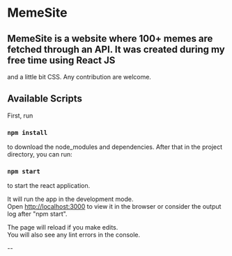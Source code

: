 # MemeSite
## MemeSite is a website where 100+ memes are fetched through an API. It was created during my free time using React JS 
and a little bit CSS. Any contribution are welcome.

## Available Scripts
First, run 
### `npm install`
to download the node_modules and dependencies.
After that in the project directory, you can run: 

### `npm start`

to start the react application.

It will run the app in the development mode.\
Open [http://localhost:3000](http://localhost:3000) to view it in the browser or consider the output log after "npm start".

The page will reload if you make edits.\
You will also see any lint errors in the console.

--

